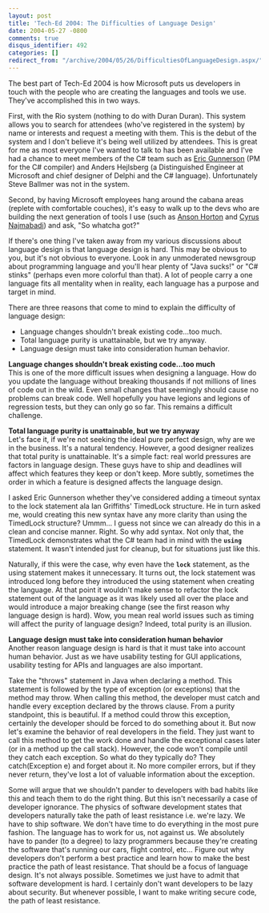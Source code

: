 ```yaml
---
layout: post
title: 'Tech-Ed 2004: The Difficulties of Language Design'
date: 2004-05-27 -0800
comments: true
disqus_identifier: 492
categories: []
redirect_from: "/archive/2004/05/26/DifficultiesOfLanguageDesign.aspx/"
---
```


The best part of Tech-Ed 2004 is how Microsoft puts us developers in
touch with the people who are creating the languages and tools we use.
They've accomplished this in two ways.

First, with the Rio system (nothing to do with Duran Duran). This system
allows you to search for attendees (who've registered in the system) by
name or interests and request a meeting with them. This is the debut of
the system and I don't believe it's being well utilized by attendees.
This is great for me as most everyone I've wanted to talk to has been
available and I've had a chance to meet members of the C\# team such as
[Eric Gunnerson](http://blogs.msdn.com/ericgu "Eric G") (PM for the C\#
compiler) and Anders Hejlsberg (a Distinguished Engineer at Microsoft
and chief designer of Delphi and the C\# language). Unfortunately Steve
Ballmer was not in the system.

Second, by having Microsoft employees hang around the cabana areas
(replete with comfortable couches), it's easy to walk up to the devs who
are building the next generation of tools I use (such as [Anson
Horton](http://blogs.msdn.com/ansonh "Anson") and [Cyrus
Najmabadi](http://blogs.msdn.com/cyrusn "Cyrus")) and ask, "So whatcha
got?"

If there's one thing I've taken away from my various discussions about
language design is that language design is hard. This may be obvious to
you, but it's not obvious to everyone. Look in any unmoderated newsgroup
about programming language and you'll hear plenty of "Java sucks!" or
"C\# stinks" (perhaps even more colorful than that). A lot of people
carry a one language fits all mentality when in reality, each language
has a purpose and target in mind.

There are three reasons that come to mind to explain the difficulty of
language design:

-   Language changes shouldn't break existing code...too much.
-   Total language purity is unattainable, but we try anyway.
-   Language design must take into consideration human behavior.

**Language changes shouldn't break existing code...too much**\
This is one of the more difficult issues when designing a language. How
do you update the language without breaking thousands if not millions of
lines of code out in the wild. Even small changes that seemingly should
cause no problems can break code. Well hopefully you have legions and
legions of regression tests, but they can only go so far. This remains a
difficult challenge.

**Total language purity is unattainable, but we try anyway** \
Let's face it, if we're not seeking the ideal pure perfect design, why
are we in the business. It's a natural tendency. However, a good
designer realizes that total purity is unattainable. It's a simple fact:
real world pressures are factors in language design. These guys have to
ship and deadlines will affect which features they keep or don't keep.
More subtly, sometimes the order in which a feature is designed affects
the language design.

I asked Eric Gunnerson whether they've considered adding a timeout
syntax to the lock statement ala Ian Griffiths' TimedLock structure. He
in turn asked me, would creating this new syntax have any more clarity
than using the TimedLock structure? Ummm... I guess not since we can
already do this in a clean and concise manner. Right. So why add syntax.
Not only that, the TimedLock demonstrates what the C\# team had in mind
with the **`using`** statement. It wasn't intended just for cleanup, but
for situations just like this.

Naturally, if this were the case, why even have the **`lock`**
statement, as the using statement makes it unnecessary. It turns out,
the lock statement was introduced long before they introduced the using
statement when creating the language. At that point it wouldn't make
sense to refactor the lock statement out of the language as it was
likely used all over the place and would introduce a major breaking
change (see the first reason why language design is hard). Wow, you mean
real world issues such as timing will affect the purity of language
design? Indeed, total purity is an illusion.

**Language design must take into consideration human behavior**\
Another reason language design is hard is that it must take into account
human behavior. Just as we have usability testing for GUI applications,
usability testing for APIs and languages are also important.

Take the "throws" statement in Java when declaring a method. This
statement is followed by the type of exception (or exceptions) that the
method may throw. When calling this method, the developer must catch and
handle every exception declared by the throws clause. From a purity
standpoint, this is beautiful. If a method could throw this exception,
certainly the developer should be forced to do something about it. But
now let's examine the behavior of real developers in the field. They
just want to call this method to get the work done and handle the
exceptional cases later (or in a method up the call stack). However, the
code won't compile until they catch each exception. So what do they
typically do? They catch(Exception e) and forget about it. No more
compiler errors, but if they never return, they've lost a lot of
valuable information about the exception.

Some will argue that we shouldn't pander to developers with bad habits
like this and teach them to do the right thing. But this isn't
necessarily a case of developer ignorance. The physics of software
development states that developers naturally take the path of least
resistance i.e. we're lazy. We have to ship software. We don't have time
to do everything in the most pure fashion. The language has to work for
us, not against us. We absolutely have to pander (to a degree) to lazy
programmers because they're creating the software that's running our
cars, flight control, etc... Figure out why developers don't perform a
best practice and learn how to make the best practice the path of least
resistance. That should be a focus of language design. It's not always
possible. Sometimes we just have to admit that software development is
hard. I certainly don't want developers to be lazy about security. But
whenever possible, I want to make writing secure code, the path of least
resistance.

